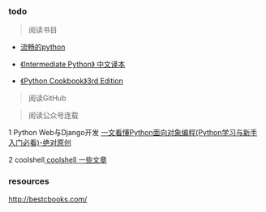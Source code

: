 ### todo

> 阅读书目

- [流畅的python](https://github.com/silenove/python_ebook/blob/master/%E6%B5%81%E7%95%85%E7%9A%84python.pdf)

- [《Intermediate Python》 中文译本](https://eastlakeside.gitbooks.io/interpy-zh/content/)

- [《Python Cookbook》3rd Edition](https://python3-cookbook.readthedocs.io/zh_CN/latest/)

> 阅读GitHub

> 阅读公众号连载

 1 Python Web与Django开发
[一文看懂Python面向对象编程(Python学习与新手入门必看)-绝对原创](https://mp.weixin.qq.com/s?__biz=MjM5OTMyODA4Nw==&mid=2247483689&idx=1&sn=3c6e345f0dc083450a034a292abcdcba&chksm=a73c6111904be8070fda0c5e64f9263193936aa9e80da13f0f8d77ad6559b431b4d576c0095c&mpshare=1&scene=1&srcid=0402b2ShNClc0YFHwlnDGDvU&pass_ticket=MhlKLh55OsRRSHbpKD7tWdrfKUW9wTp8QfDUV2JYMXoefIdDfmdQ6FdzEfnqc1Uy#rd)

2 coolshell[ coolshell 一些文章](https://coolshell.cn/featured)


### resources
http://bestcbooks.com/
